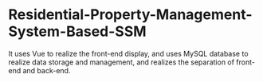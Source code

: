 # Residential-Property-Management-System-Based-SSM
 It uses Vue to realize the front-end display, and uses MySQL database to realize data storage and management, and realizes the separation of front-end and back-end. 
